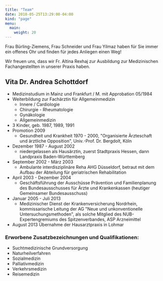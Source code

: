 ```yaml
---
title: "Team"
date: 2018-05-25T13:29:00-04:00
kind: "page"
menu:
  main:
    weight: 20
---
```


Frau Bürling-Ziemens, Frau Schneider und Frau Yilmaz haben für Sie immer ein offenes Ohr und finden für jedes Anliegen einen Weg! 

Wir freuen uns, dass wir Fr. Altina Rexhaj zur Ausbildung zur Medizinischen Fachangestellten in unserer Praxis haben.  

## Vita Dr. Andrea Schottdorf

- Medizinstudium in Mainz und Frankfurt / M. mit Approbation 05/1984
- Weiterbildung zur Fachärztin für Allgemeinmedizin
    - Innere / Cardiologie
    - Chirurgie - Rheumatologie
    - Gynäkologie
    - Allgemeinmedizin
- 3 Kinder, geb. 1987, 1989, 1991
- Promotion 2009
    - Gesundheit und Krankheit 1970 - 2000, "Organisierte Ärzteschaft und ärztliche Opposition", Univ.-Prof. Dr. Bergdolt, Köln
- Dezember 1987 - August 2002
    - niedergelassen als Hausärztin, zuerst Stadtpraxis Hessen, dann Landpraxis Baden-Württemberg
- September 2002 - März 2003
    - Ambulante interdisziplinäre Reha AHG Düsseldorf, betraut mit dem Aufbau der Abteilung für geriatrischen Rehabilitation
- April 2003 - Dezember 2004
    - Geschäftsführung der Ausschüsse Prävention und Familienplanung des Bundesausschusses für Ärzte und Krankenkassen (heutiger Gemeinsamer Bundesausschuss)
- Januar 2005 - Juli 2013
    - Medizinischer Dienst der Krankenversicherung Nordrhein, kommissarische Leitung der AG "Neue und unkonventionelle Untersuchungsmethoden", als solche Mitglied des NUB-Expertengremiums des Spitzenverbandes, ASP Arzneimittel
- August 2013 Übernahme der Hausarztpraxis in Lohmar 

### Erworbene Zusatzbezeichnungen und  Qualifikationen: 

- Suchtmedizinische Grundversorgung
- Naturheilverfahren
- Sozialmedizin
- Palliativmedizin
- Verkehrsmedizin
- Reisemedizin 

 
